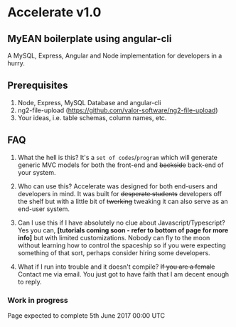 # Accelerate v1.0
## MyEAN boilerplate using angular-cli
A MySQL, Express, Angular and Node implementation for developers in a hurry.

## Prerequisites
1) Node, Express, MySQL Database and angular-cli
2) ng2-file-upload (https://github.com/valor-software/ng2-file-upload)
3) Your ideas, i.e. table schemas, column names, etc.


## FAQ
1) What the hell is this?
It's a `set of codes`/`program` which will generate generic MVC models
for both the front-end and ~~backside~~ back-end of your system.

2) Who can use this?
Accelerate was designed for both end-users and developers in mind.
It was built for ~~desperate students~~ developers off the shelf but with a little 
bit of ~~twerking~~ tweaking it can also serve as an end-user system.

3) Can I use this if I have absolutely no clue about Javascript/Typescript?
Yes you can, **[tutorials coming soon - refer to bottom of page for more info]** 
but with limited customizations. Nobody can fly to the moon without learning how 
to control the spaceship so if you were expecting something of that sort, perhaps 
consider hiring some developers.

4) What if I run into trouble and it doesn't compile?
 ~~If you are a female~~ Contact me via email. You just got to have faith 
 that I am decent enough to reply. 

### Work in progress

Page expected to complete 5th June 2017 00:00 UTC 
